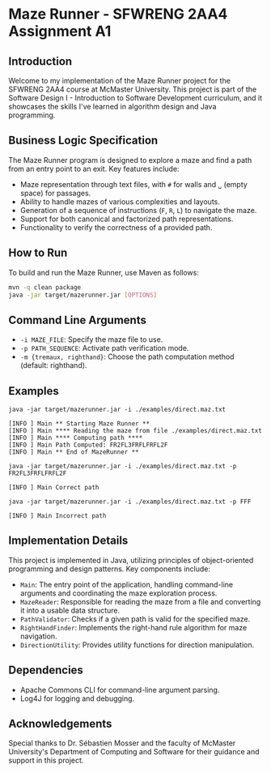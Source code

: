 # Maze Runner - SFWRENG 2AA4 Assignment A1

## Introduction

Welcome to my implementation of the Maze Runner project for the SFWRENG 2AA4 course at McMaster University. This project is part of the Software Design I - Introduction to Software Development curriculum, and it showcases the skills I've learned in algorithm design and Java programming.

## Business Logic Specification

The Maze Runner program is designed to explore a maze and find a path from an entry point to an exit. Key features include:

- Maze representation through text files, with `#` for walls and `␣` (empty space) for passages.
- Ability to handle mazes of various complexities and layouts.
- Generation of a sequence of instructions (`F`, `R`, `L`) to navigate the maze.
- Support for both canonical and factorized path representations.
- Functionality to verify the correctness of a provided path.

## How to Run

To build and run the Maze Runner, use Maven as follows:

```bash
mvn -q clean package
java -jar target/mazerunner.jar [OPTIONS]
```

## Command Line Arguments

- `-i MAZE_FILE`: Specify the maze file to use.
- `-p PATH_SEQUENCE`: Activate path verification mode.
- `-m {tremaux, righthand}`: Choose the path computation method (default: righthand).

## Examples
```
java -jar target/mazerunner.jar -i ./examples/direct.maz.txt

[INFO ] Main ** Starting Maze Runner **
[INFO ] Main **** Reading the maze from file ./examples/direct.maz.txt
[INFO ] Main **** Computing path ****
[INFO ] Main Path Computed: FR2FL3FRFLFRFL2F
[INFO ] Main ** End of MazeRunner **
```
```
java -jar target/mazerunner.jar -i ./examples/direct.maz.txt -p FR2FL3FRFLFRFL2F

[INFO ] Main Correct path
```
```
java -jar target/mazerunner.jar -i ./examples/direct.maz.txt -p FFF

[INFO ] Main Incorrect path
```

## Implementation Details

This project is implemented in Java, utilizing principles of object-oriented programming and design patterns. Key components include:

- `Main`: The entry point of the application, handling command-line arguments and coordinating the maze exploration process.
- `MazeReader`: Responsible for reading the maze from a file and converting it into a usable data structure.
- `PathValidator`: Checks if a given path is valid for the specified maze.
- `RightHandFinder`: Implements the right-hand rule algorithm for maze navigation.
- `DirectionUtility`: Provides utility functions for direction manipulation.

## Dependencies

- Apache Commons CLI for command-line argument parsing.
- Log4J for logging and debugging.

## Acknowledgements

Special thanks to Dr. Sébastien Mosser and the faculty of McMaster University's Department of Computing and Software for their guidance and support in this project.